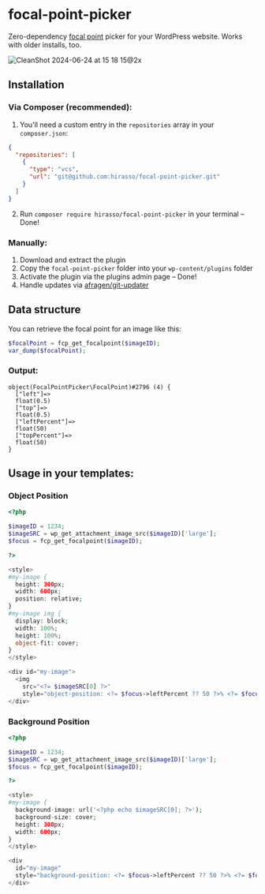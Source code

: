 # focal-point-picker

Zero-dependency [focal point](<[url](https://en.wikipedia.org/wiki/Focus_(optics))>) picker for your WordPress website. Works with older installs, too.

![CleanShot 2024-06-24 at 15 18 15@2x](https://github.com/hirasso/focal-point-picker/assets/869813/3717cedb-d1db-4192-b24d-9997e48432c9)

## Installation

### Via Composer (recommended):

1. You'll need a custom entry in the `repositories` array in your `composer.json`:

```json
{
  "repositories": [
    {
      "type": "vcs",
      "url": "git@github.com:hirasso/focal-point-picker.git"
    }
  ]
}
```

2. Run `composer require hirasso/focal-point-picker` in your terminal – Done!

### Manually:

1. Download and extract the plugin
2. Copy the `focal-point-picker` folder into your `wp-content/plugins` folder
3. Activate the plugin via the plugins admin page – Done!
4. Handle updates via [afragen/git-updater](https://github.com/afragen/git-updater)

## Data structure

You can retrieve the focal point for an image like this:

```php
$focalPoint = fcp_get_focalpoint($imageID);
var_dump($focalPoint);
```

### Output:

```
object(FocalPointPicker\FocalPoint)#2796 (4) {
  ["left"]=>
  float(0.5)
  ["top"]=>
  float(0.5)
  ["leftPercent"]=>
  float(50)
  ["topPercent"]=>
  float(50)
}
```

## Usage in your templates:

### Object Position

```php
<?php

$imageID = 1234;
$imageSRC = wp_get_attachment_image_src($imageID)['large'];
$focus = fcp_get_focalpoint($imageID);

?>

<style>
#my-image {
  height: 300px;
  width: 600px;
  position: relative;
}
#my-image img {
  display: block;
  width: 100%;
  height: 100%;
  object-fit: cover;
}
</style>

<div id="my-image">
  <img
    src="<?= $imageSRC[0] ?>"
    style="object-position: <?= $focus->leftPercent ?? 50 ?>% <?= $focus->topPercent ?? 50 ?>%;">
</div>
```

### Background Position

```php
<?php

$imageID = 1234;
$imageSRC = wp_get_attachment_image_src($imageID)['large'];
$focus = fcp_get_focalpoint($imageID);

?>

<style>
#my-image {
  background-image: url('<?php echo $imageSRC[0]; ?>');
  background-size: cover;
  height: 300px;
  width: 600px;
}
</style>

<div
  id="my-image"
  style="background-position: <?= $focus->leftPercent ?? 50 ?>% <?= $focus->topPercent ?? 50 ?>%;">
</div>
```
